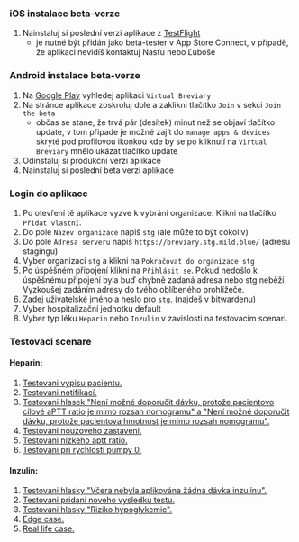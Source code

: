 ### iOS instalace beta-verze
1. Nainstaluj si poslední verzi aplikace z [TestFlight](https://developer.apple.com/testflight/)
    - je nutné být přidán jako beta-tester v App Store Connect, v případě, že aplikaci nevidíš kontaktuj Nasťu nebo Ľuboše

### Android instalace beta-verze
1. Na [Google Play](https://play.google.com/) vyhledej aplikaci `Virtual Breviary`
2. Na stránce aplikace zoskroluj dole a zaklikni tlačítko `Join` v sekci `Join the beta`
    - občas se stane, že trvá pár (desítek) minut než se objaví tlačítko update, v tom připade je možné zajít do `manage apps & devices` skryté pod profilovou ikonkou kde by se po kliknutí na `Virtual Breviary` mnělo ukázat tlačítko update
3. Odinstaluj si produkční verzi aplikace
4. Nainstaluj si poslední beta verzi aplikace

### Login do aplikace
1. Po otevření tě aplikace vyzve k vybrání organizace. Klikni na tlačítko `Přidat vlastní`.
2. Do pole `Název organizace` napiš `stg` (ale může to být cokoliv)
3. Do pole `Adresa serveru` napiš `https://breviary.stg.mild.blue/` (adresu stagingu)
4. Vyber organizaci `stg` a klikni na `Pokračovat do organizace stg`
5. Po úspěšném připojení klikni na `Přihlásit se`. Pokud nedošlo k úspěšnému připojení byla buď chybně zadaná adresa nebo stg neběží. Vyzkoušej zadáním adresy do tvého oblíbeného prohlížeče.
6. Zadej uživatelské jméno a heslo pro `stg`. (najdeš v bitwardenu)
7. Vyber hospitalizační jednotku default
8. Vyber typ léku `Heparin` nebo `Inzulin` v zavislosti na testovacim scenari.

### Testovaci scenare
#### Heparin:
1. [Testovani vypisu pacientu.](patient_list.md)
2. [Testovani notifikací.](notification.md)
3. [Testovani hlasek "Není možné doporučit dávku, protože pacientovo cílové aPTT ratio je mimo rozsah nomogramu" a "Není možné doporučit dávku, protože pacientova hmotnost je mimo rozsah nomogramu".](weight_aptt.md)
4. [Testovani nouzoveho zastaveni.](emergency_stop.md)
5. [Testovani nizkeho aptt ratio.](low_aptt.md)
6. [Testovani pri rychlosti pumpy 0.](pump_speed0.md)
#### Inzulin:
1. [Testovani hlasky "Včera nebyla aplikována žádná dávka inzulínu".](no_insulin_yesterday.md)
2. [Testovani pridani noveho vysledku testu.](test_result.md)
3. [Testovani hlasky "Riziko hypoglykemie".](risk_of_hypoglycemia.md)
4. [Edge case.](edgecase.md)
5. [Real life case.](real_life_case.md)